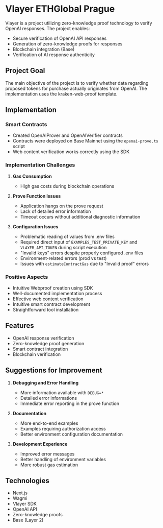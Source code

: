 # Vlayer ETHGlobal Prague

Vlayer is a project utilizing zero-knowledge proof technology to verify OpenAI responses. The project enables:

- Secure verification of OpenAI API responses
- Generation of zero-knowledge proofs for responses
- Blockchain integration (Base)
- Verification of AI response authenticity

## Project Goal

The main objective of the project is to verify whether data regarding proposed tokens for purchase actually originates from OpenAI. The implementation uses the kraken-web-proof template.

## Implementation

### Smart Contracts
- Created OpenAIProver and OpenAIVerifier contracts
- Contracts were deployed on Base Mainnet using the `openai-prove.ts` script
- Web content verification works correctly using the SDK

### Implementation Challenges

1. **Gas Consumption**
   - High gas costs during blockchain operations

2. **Prove Function Issues**
   - Application hangs on the prove request
   - Lack of detailed error information
   - Timeout occurs without additional diagnostic information

3. **Configuration Issues**
   - Problematic reading of values from .env files
   - Required direct input of `EXAMPLES_TEST_PRIVATE_KEY` and `VLAYER_API_TOKEN` during script execution
   - "Invalid keys" errors despite properly configured .env files
   - Environment-related errors (prod vs test)
   - Issues with `estimateContractGas` due to "Invalid proof" errors

### Positive Aspects
- Intuitive Webproof creation using SDK
- Well-documented implementation process
- Effective web content verification
- Intuitive smart contract development
- Straightforward tool installation

## Features

- OpenAI response verification
- Zero-knowledge proof generation
- Smart contract integration
- Blockchain verification

## Suggestions for Improvement

1. **Debugging and Error Handling**
   - More information available with `DEBUG=*`
   - Detailed error informations
   - Immediate error reporting in the prove function

2. **Documentation**
   - More end-to-end examples
   - Examples requiring authorization access
   - Better environment configuration documentation

3. **Development Experience**
   - Improved error messages
   - Better handling of environment variables
   - More robust gas estimation


## Technologies

- Next.js
- Wagmi
- Vlayer SDK
- OpenAI API
- Zero-knowledge proofs
- Base (Layer 2)
